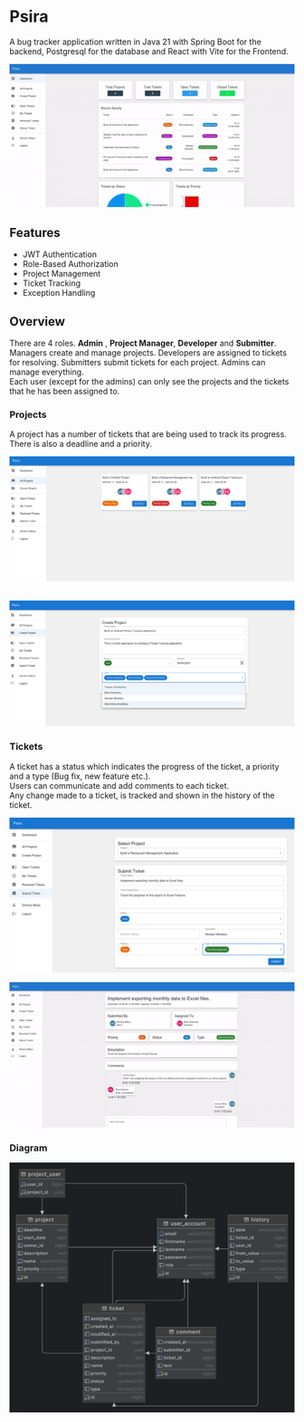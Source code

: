 # Psira

A bug tracker application written in Java 21 with Spring Boot for the backend, Postgresql for the database
and React with Vite for the Frontend.
<br>

![Dashboard Preview](assets/dashboard2.gif)

## Features

- JWT Authentication
- Role-Based Authorization
- Project Management
- Ticket Tracking
- Exception Handling

## Overview

There are 4 roles. **Admin** , **Project Manager**, **Developer** and **Submitter**.
<br>
Managers create and manage projects. Developers are assigned to tickets for resolving.
Submitters submit tickets for each project. Admins can manage everything.
<br>
Each user (except for the admins) can only see the projects and the tickets that he has been assigned to.

### Projects

A project has a number of tickets that are being used to track its progress.
There is also a deadline and a priority.

![Projects Preview](assets/AllProjects.png)
<br>
<br>

![Create Project Preview](assets/CreateProject.png)

### Tickets

A ticket has a status which indicates the progress of the ticket, a priority and a type (Bug fix, new feature etc.).
<br>
Users can communicate and add comments to each ticket.
<br>
Any change made to a ticket, is tracked and shown in the history of the ticket.

![Submit Ticket Preview](assets/SubmitTicket.png)

![Ticket Details Preview](assets/ticketDetails.gif)

### Diagram

![Ticket Details Preview](assets/diagram.png)
